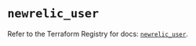 # `newrelic_user`

Refer to the Terraform Registry for docs: [`newrelic_user`](https://registry.terraform.io/providers/newrelic/newrelic/3.54.1/docs/resources/user).
